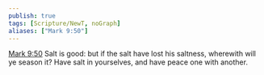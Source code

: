```yaml
---
publish: true
tags: [Scripture/NewT, noGraph]
aliases: ["Mark 9:50"]
---
```

[Mark 9:50](https://churchofjesuschrist.org/study/scriptures/nt/mark/9?lang=eng&id=p50#p50) Salt is good: but if the salt have lost his saltness, wherewith will ye season it? Have salt in yourselves, and have peace one with another.




